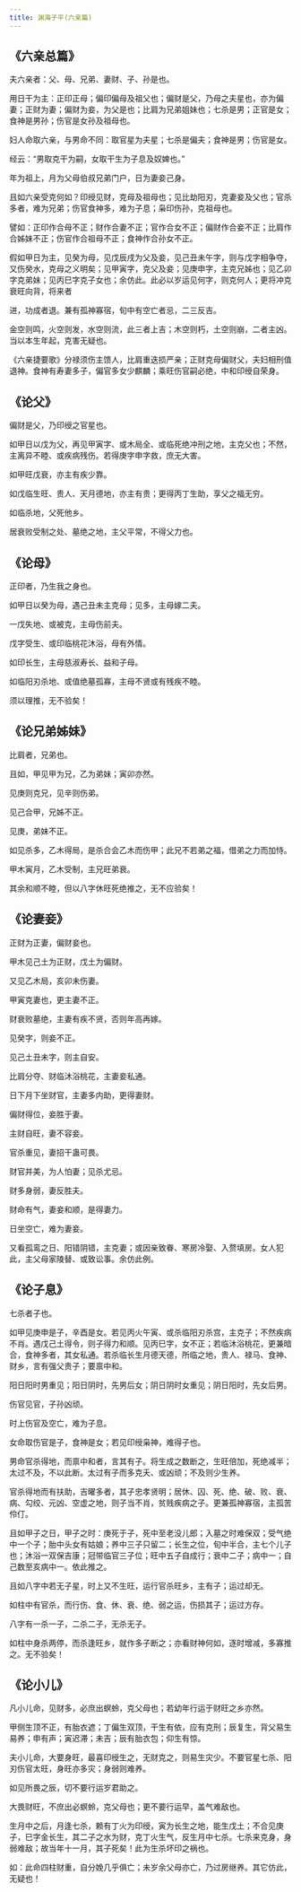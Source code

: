 ```yaml
---
title: 渊海子平(六亲篇)
---
```


## 《六亲总篇》

夫六亲者：父、母、兄弟、妻财、子、孙是也。

用日干为主：正印正母；偏印偏母及祖父也；偏财是父，乃母之夫星也，亦为偏妻；正财为妻；偏财为妾，为父是也；比肩为兄弟姐妹也；七杀是男；正官是女；食神是男孙；伤官是女孙及祖母也。

妇人命取六亲，与男命不同：取官星为夫星；七杀是偏夫；食神是男；伤官是女。

经云：“男取克干为嗣，女取干生为子息及奴婢也。”

年为祖上，月为父母伯叔兄弟门户，日为妻妾己身。

且如六亲受克何如？印绶见财，克母及祖母也；见比劫阳刃，克妻妾及父也；官杀多者，难为兄弟；伤官食神多，难为子息；枭印伤孙，克祖母也。

譬如：正印作合母不正；财作合妻不正；官作合女不正；偏财作合妾不正；比肩作合姊妹不正；伤官作合祖母不正；食神作合孙女不正。

假如甲日为主，见癸为母，见戊辰戌为父及妾，见己丑未午字，则与戊字相争夺，又伤癸水，克母之义明矣；见甲寅字，克父及妾；见庚申字，主克兄姊也；见乙卯字克弟妹；见丙巳字克子女也；余仿此。此必以岁运见何字，则克何人；更将冲克衰旺向背，将来者

进，功成者退。兼有孤神寡宿，旬中有空亡者忌，二三反吉。

金空则鸣，火空则发，水空则流，此三者上吉；木空则朽，土空则崩，二者主凶。当以本生年起，克害无疑也。

《六亲捷要歌》分禄须伤主馈人，比肩重迭损严亲；正财克母偏财父，夫妇相刑值退神。食神有寿妻多子，偏官多女少麒麟；乘旺伤官嗣必绝，中和印绶自荣身。

## 《论父》

偏财是父，乃印绶之官星也。

如甲日以戊为父，再见甲寅字、或木局全、或临死绝冲刑之地，主克父也；不然，主离异不睦、或疾病残伤。若得庚字申字救，庶无大害。

如甲旺戊衰，亦主有疾少靠。

如戊临生旺、贵人、天月德地，亦主有贵；更得丙丁生助，享父之福无穷。

如临杀地，父死他乡。

居衰败受制之处、墓绝之地，主父平常，不得父力也。

## 《论母》

正印者，乃生我之身也。

如甲日以癸为母，遇己丑未主克母；见多，主母嫁二夫。

一戊失地、或被克，主母伤前夫。

戊字受生、或印临桃花沐浴，母有外情。

如印长生，主母慈淑寿长、益和子母。

如临阳刃杀地、或值绝墓孤寡，主母不贤或有残疾不睦。

须以理推，无不验矣！

## 《论兄弟姊妹》

比肩者，兄弟也。

且如，甲见甲为兄，乙为弟妹；寅卯亦然。

见庚则克兄，见辛则伤弟。

见己合甲，兄姊不正。

见庚，弟妹不正。

如见杀多，乙木得局，是杀合会乙木而伤甲；此兄不若弟之福，借弟之力而加恃。

甲木寅月，乙木受制，主兄旺弟衰。

其余和顺不睦，但以八字休旺死绝推之，无不应验矣！

## 《论妻妾》

正财为正妻，偏财妾也。

甲木见己土为正财，戊土为偏财。

又见乙木局，亥卯未伤妻。

甲寅克妻也，更主妻不正。

财衰败墓绝，主妻有疾不贤，否则年高再嫁。

见癸字，则妾不正。

见己土丑未字，则主自安。

比肩分夺、财临沐浴桃花，主妻妾私通。

日下月下坐财官，主妻多内助，更得妻财。

偏财得位，妾胜于妻。

主财自旺，妻不容妾。

官杀重见，妻招干蛊可畏。

财官并美，为人怕妻；见杀尤忌。

财多身弱，妻反胜夫。

财命有气，妻妾和顺，是得妻力。

日坐空亡，难为妻妾。

又看孤鸾之日、阳错阴错，主克妻；或因亲致眷、寒房冷娶、入赘填房。女人犯此，主父母家陵替、或致讼事。余仿此例。

## 《论子息》

七杀者子也。

如甲见庚申是子，辛酉是女。若见丙火午寅、或杀临阳刃杀宫，主克子；不然疾病不肖。遇戊己土得令，则子得力和顺。见丙巳字，女不正；若临沐浴桃花，更兼暗合，食神多者，其女私通。若杀临长生月德天德，所临之地，贵人、禄马、食神、财乡，言有强父贵子；要禀中和。

阳日阳时男重见；阳日阴时，先男后女；阴日阴时女重见；阴日阳时，先女后男。

伤官见官，子孙凶顽。

时上伤官及空亡，难为子息。

女命取伤官是子，食神是女；若见印绶枭神，难得子也。

男命官杀得地，而禀中和者，言其有子。将生成之数断之，生旺倍加，死绝减半；太过不及，不以此断。太过有子而多克夭、或凶顽；不及则少生养。

官杀得地而有扶助，吉曜多者，其子忠孝贤明；居休、囚、死、绝、破、败、衰、病、勾绞、元凶、空虚之地，则子当不肖，贫贱疾病之子。更兼孤神寡宿，主孤苦伶仃。

且如甲子之日，甲子之时：庚死于子，死中至老没儿郎；入墓之时难保双；受气绝中一个子；胎中头女有姑娘；养中三子只留二；长生之位，旬中半合，主七个儿子也；沐浴一双保吉康；冠带临官三子位；旺中五子自成行；衰中二子；病中一；自己数至亥病中一。依此推之。

且如八字中若无子星，时上又不生旺，运行官杀旺乡，主有子；运过却无。

如柱中有官杀，而行伤、食、休、衰、绝、弱之运，伤损其子；运过方存。

八字有一杀一子，二杀二子，无杀无子。

如柱中身杀两停，而杀逢旺乡，就作多子断之；亦看财神何如，逐时增减，多寡推之。无不验矣！

## 《论小儿》

凡小儿命，见财多，必庶出螟蛉，克父母也；若幼年行运于财旺之乡亦然。

甲侧生顶不正，有胎衣遮；丁偏生双顶，干生有依，应有克刑；辰复生，背父易生易养；申有声；寅迟滞；未吉；辰有胎衣包；仰生有惊。

夫小儿命，大要身旺，最喜印绶生之，无财克之，则易生灾少。不要官星七杀、阳刃伤官太旺，身旺亦多灾；身弱则难养。

如见所畏之辰，切不要行运岁君助之。

大畏财旺，不庶出必螟蛉，克父母也；更不要行运早，盖气难敌也。

生月中之后，月逢七杀，赖有丁火为印绶，寅为长生之地，能生戊土；不合见庚子，巳字金长生，其二子之水为财，克丁火生气，反生月中七杀。七杀来克身，身弱难敌；故当年十一月，其子死矣！此为生杀坏印之祸也。

如：此命四柱财重，自分娩几乎俱亡；未岁余父母亦亡，乃过房继养。其它仿此，无疑也！
